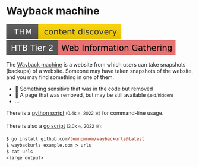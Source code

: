 # Wayback machine

[![contentdiscovery](../../../_badges/thm/contentdiscovery.svg)](https://tryhackme.com/room/contentdiscovery)
[![web_information_gathering](../../../_badges/htb/web_information_gathering.svg)](https://academy.hackthebox.com/course/preview/information-gathering---web-edition)

<div class="row row-cols-lg-2"><div>

The [Wayback machine](https://archive.org/web/) is a website from which users can take snapshots (backups) of a website. Someone may have taken snapshots of the website, and you may find something in one of them.

* 💎 Something sensitive that was in the code but removed
* 💸 A page that was removed, but may be still available <small>(.old/hidden)</small>
* ...

There is a [python script](https://github.com/akamhy/waybackpy) <small>(0.4k ⭐, 2022 ☠️)</small> for command-line usage.
</div><div>

There is also a [go script](https://github.com/tomnomnom/waybackurls) <small>(3.0k ⭐, 2022 ☠️)</small>:

```ps
$ go install github.com/tomnomnom/waybackurls@latest
$ waybackurls example.com > urls
$ cat urls
<large output>
```
</div></div>
